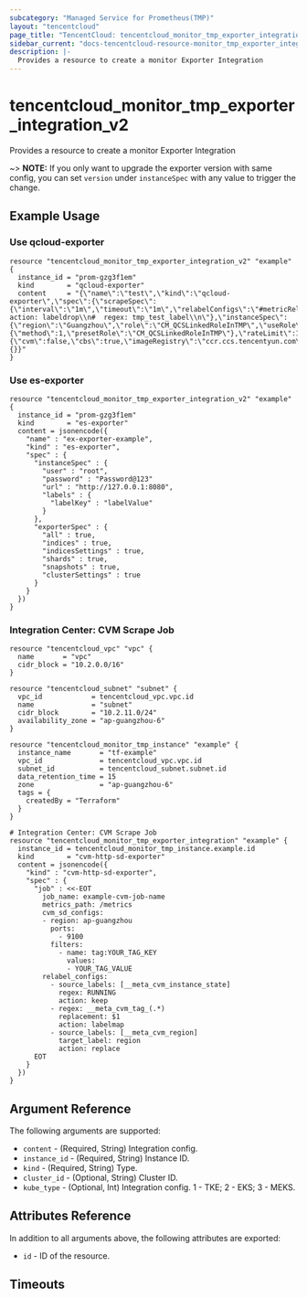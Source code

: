 ```yaml
---
subcategory: "Managed Service for Prometheus(TMP)"
layout: "tencentcloud"
page_title: "TencentCloud: tencentcloud_monitor_tmp_exporter_integration_v2"
sidebar_current: "docs-tencentcloud-resource-monitor_tmp_exporter_integration_v2"
description: |-
  Provides a resource to create a monitor Exporter Integration
---
```


# tencentcloud_monitor_tmp_exporter_integration_v2

Provides a resource to create a monitor Exporter Integration

~> **NOTE:** If you only want to upgrade the exporter version with same config, you can set `version` under `instanceSpec` with any value to trigger the change.

## Example Usage

### Use qcloud-exporter

```hcl
resource "tencentcloud_monitor_tmp_exporter_integration_v2" "example" {
  instance_id = "prom-gzg3f1em"
  kind        = "qcloud-exporter"
  content     = "{\"name\":\"test\",\"kind\":\"qcloud-exporter\",\"spec\":{\"scrapeSpec\":{\"interval\":\"1m\",\"timeout\":\"1m\",\"relabelConfigs\":\"#metricRelabelings:\\n#- action: labeldrop\\n#  regex: tmp_test_label\\n\"},\"instanceSpec\":{\"region\":\"Guangzhou\",\"role\":\"CM_QCSLinkedRoleInTMP\",\"useRole\":true,\"authProvider\":{\"method\":1,\"presetRole\":\"CM_QCSLinkedRoleInTMP\"},\"rateLimit\":1000,\"delaySeconds\":0,\"rangeSeconds\":0,\"reload_interval_minutes\":10,\"uin\":\"100023201586\",\"tag_key_operation\":\"ToUnderLineAndLower\"},\"exporterSpec\":{\"cvm\":false,\"cbs\":true,\"imageRegistry\":\"ccr.ccs.tencentyun.com\",\"cpu\":\"0.25\",\"memory\":\"0.5Gi\"}},\"status\":{}}"
}
```

### Use es-exporter

```hcl
resource "tencentcloud_monitor_tmp_exporter_integration_v2" "example" {
  instance_id = "prom-gzg3f1em"
  kind        = "es-exporter"
  content = jsonencode({
    "name" : "ex-exporter-example",
    "kind" : "es-exporter",
    "spec" : {
      "instanceSpec" : {
        "user" : "root",
        "password" : "Password@123"
        "url" : "http://127.0.0.1:8080",
        "labels" : {
          "labelKey" : "labelValue"
        }
      },
      "exporterSpec" : {
        "all" : true,
        "indices" : true,
        "indicesSettings" : true,
        "shards" : true,
        "snapshots" : true,
        "clusterSettings" : true
      }
    }
  })
}
```

### Integration Center: CVM Scrape Job

```hcl
resource "tencentcloud_vpc" "vpc" {
  name       = "vpc"
  cidr_block = "10.2.0.0/16"
}

resource "tencentcloud_subnet" "subnet" {
  vpc_id            = tencentcloud_vpc.vpc.id
  name              = "subnet"
  cidr_block        = "10.2.11.0/24"
  availability_zone = "ap-guangzhou-6"
}

resource "tencentcloud_monitor_tmp_instance" "example" {
  instance_name       = "tf-example"
  vpc_id              = tencentcloud_vpc.vpc.id
  subnet_id           = tencentcloud_subnet.subnet.id
  data_retention_time = 15
  zone                = "ap-guangzhou-6"
  tags = {
    createdBy = "Terraform"
  }
}

# Integration Center: CVM Scrape Job
resource "tencentcloud_monitor_tmp_exporter_integration" "example" {
  instance_id = tencentcloud_monitor_tmp_instance.example.id
  kind        = "cvm-http-sd-exporter"
  content = jsonencode({
    "kind" : "cvm-http-sd-exporter",
    "spec" : {
      "job" : <<-EOT
        job_name: example-cvm-job-name
        metrics_path: /metrics
        cvm_sd_configs:
        - region: ap-guangzhou
          ports:
            - 9100
          filters:         
            - name: tag:YOUR_TAG_KEY
              values: 
              - YOUR_TAG_VALUE
        relabel_configs: 
          - source_labels: [__meta_cvm_instance_state]
            regex: RUNNING
            action: keep
          - regex: __meta_cvm_tag_(.*)
            replacement: $1
            action: labelmap
          - source_labels: [__meta_cvm_region]
            target_label: region
            action: replace
      EOT
    }
  })
}
```

## Argument Reference

The following arguments are supported:

* `content` - (Required, String) Integration config.
* `instance_id` - (Required, String) Instance ID.
* `kind` - (Required, String) Type.
* `cluster_id` - (Optional, String) Cluster ID.
* `kube_type` - (Optional, Int) Integration config. 1 - TKE; 2 - EKS; 3 - MEKS.

## Attributes Reference

In addition to all arguments above, the following attributes are exported:

* `id` - ID of the resource.



## Timeouts

<no value>


